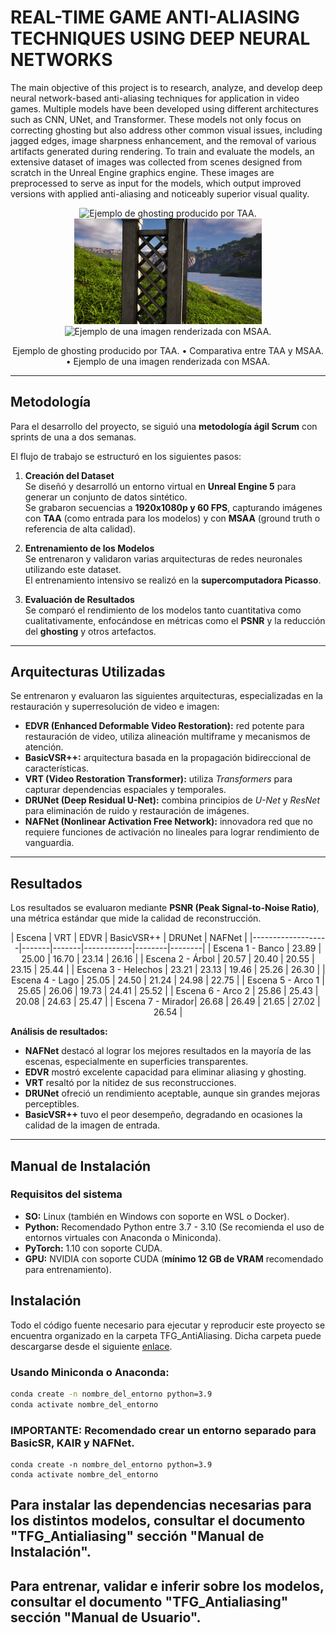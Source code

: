 # REAL-TIME GAME ANTI-ALIASING TECHNIQUES USING DEEP NEURAL NETWORKS

The main objective of this project is to research, analyze, and develop deep neural network-based anti-aliasing techniques for application in video games. Multiple models have been developed using different architectures such as CNN, UNet, and Transformer. These models not only focus on correcting ghosting but also address other common visual issues, including jagged edges, image sharpness enhancement, and the removal of various artifacts generated during rendering. To train and evaluate the models, an extensive dataset of images was collected from scenes designed from scratch in the Unreal Engine graphics engine. These images are preprocessed to serve as input for the models, which output improved versions with applied anti-aliasing and noticeably superior visual quality.

<p align="center">
  <img src="TAA_antialiasing_example.gif" alt="Ejemplo de ghosting producido por TAA." width="300"/>
  <img src="TAA_MSAA_comparativa.gif" alt="Comparativa entre TAA y MSAA." width="300"/>
  <img src="MSAA_antialiasing_example.gif" alt="Ejemplo de una imagen renderizada con MSAA." width="300"/>
</p>

<p align="center">
Ejemplo de ghosting producido por TAA. • Comparativa entre TAA y MSAA. • Ejemplo de una imagen renderizada con MSAA.
</p>

---

## Metodología

Para el desarrollo del proyecto, se siguió una **metodología ágil Scrum** con sprints de una a dos semanas.

El flujo de trabajo se estructuró en los siguientes pasos:

1. **Creación del Dataset**  
   Se diseñó y desarrolló un entorno virtual en **Unreal Engine 5** para generar un conjunto de datos sintético.  
   Se grabaron secuencias a **1920x1080p y 60 FPS**, capturando imágenes con **TAA** (como entrada para los modelos) y con **MSAA** (ground truth o referencia de alta calidad).

2. **Entrenamiento de los Modelos**  
   Se entrenaron y validaron varias arquitecturas de redes neuronales utilizando este dataset.  
   El entrenamiento intensivo se realizó en la **supercomputadora Picasso**.

3. **Evaluación de Resultados**  
   Se comparó el rendimiento de los modelos tanto cuantitativa como cualitativamente, enfocándose en métricas como el **PSNR** y la reducción del **ghosting** y otros artefactos.

---

## Arquitecturas Utilizadas

Se entrenaron y evaluaron las siguientes arquitecturas, especializadas en la restauración y superresolución de video e imagen:

- **EDVR (Enhanced Deformable Video Restoration):** red potente para restauración de video, utiliza alineación multiframe y mecanismos de atención.
- **BasicVSR++:** arquitectura basada en la propagación bidireccional de características.
- **VRT (Video Restoration Transformer):** utiliza *Transformers* para capturar dependencias espaciales y temporales.
- **DRUNet (Deep Residual U-Net):** combina principios de *U-Net* y *ResNet* para eliminación de ruido y restauración de imágenes.
- **NAFNet (Nonlinear Activation Free Network):** innovadora red que no requiere funciones de activación no lineales para lograr rendimiento de vanguardia.

---

## Resultados

Los resultados se evaluaron mediante **PSNR (Peak Signal-to-Noise Ratio)**, una métrica estándar que mide la calidad de reconstrucción.
<p align="center">
| Escena            | VRT   | EDVR  | BasicVSR++ | DRUNet | NAFNet |
|-------------------|-------|-------|------------|--------|--------|
| Escena 1 - Banco  | 23.89 | 25.00 | 16.70      | 23.14  | 26.16  |
| Escena 2 - Árbol  | 20.57 | 20.40 | 20.55      | 23.15  | 25.44  |
| Escena 3 - Helechos | 23.21 | 23.13 | 19.46    | 25.26  | 26.30  |
| Escena 4 - Lago   | 25.05 | 24.50 | 21.24      | 24.98  | 22.75  |
| Escena 5 - Arco 1 | 25.65 | 26.06 | 19.73      | 24.41  | 25.52  |
| Escena 6 - Arco 2 | 25.86 | 25.43 | 20.08      | 24.63  | 25.47  |
| Escena 7 - Mirador| 26.68 | 26.49 | 21.65      | 27.02  | 26.54  |
</p>

**Análisis de resultados:**
- **NAFNet** destacó al lograr los mejores resultados en la mayoría de las escenas, especialmente en superficies transparentes.  
- **EDVR** mostró excelente capacidad para eliminar aliasing y ghosting.  
- **VRT** resaltó por la nitidez de sus reconstrucciones.  
- **DRUNet** ofreció un rendimiento aceptable, aunque sin grandes mejoras perceptibles.  
- **BasicVSR++** tuvo el peor desempeño, degradando en ocasiones la calidad de la imagen de entrada.  

---

## Manual de Instalación

### Requisitos del sistema
- **SO:** Linux (también en Windows con soporte en WSL o Docker).
- **Python:** Recomendado Python entre 3.7 - 3.10 (Se recomienda el uso de entornos virtuales con Anaconda o Miniconda).
- **PyTorch:** 1.10 con soporte CUDA.
- **GPU:** NVIDIA con soporte CUDA (**mínimo 12 GB de VRAM** recomendado para entrenamiento).

## Instalación 

Todo el código fuente necesario para ejecutar y reproducir este proyecto se encuentra organizado en la carpeta TFG_AntiAliasing. Dicha carpeta puede descargarse desde el
siguiente <a href="https://drive.google.com/drive/folders/1nkHAZJ5TlYn7uwUizH8rhuJjfjGtI4VX">enlace</a>.

### Usando Miniconda o Anaconda:
```bash
conda create -n nombre_del_entorno python=3.9
conda activate nombre_del_entorno
```

### **IMPORTANTE:** Recomendado crear un entorno separado para BasicSR, KAIR y NAFNet.
```
conda create -n nombre_del_entorno python=3.9
conda activate nombre_del_entorno
```
## Para instalar las dependencias necesarias para los distintos modelos, consultar el documento "TFG_Antialiasing" sección "Manual de Instalación".
## Para entrenar, validar e inferir sobre los modelos, consultar el documento "TFG_Antialiasing" sección "Manual de Usuario".
